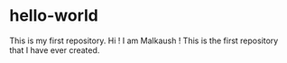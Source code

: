 # hello-world
This is my first repository.
Hi !
  I am Malkaush ! This is the first repository that I have ever created.
